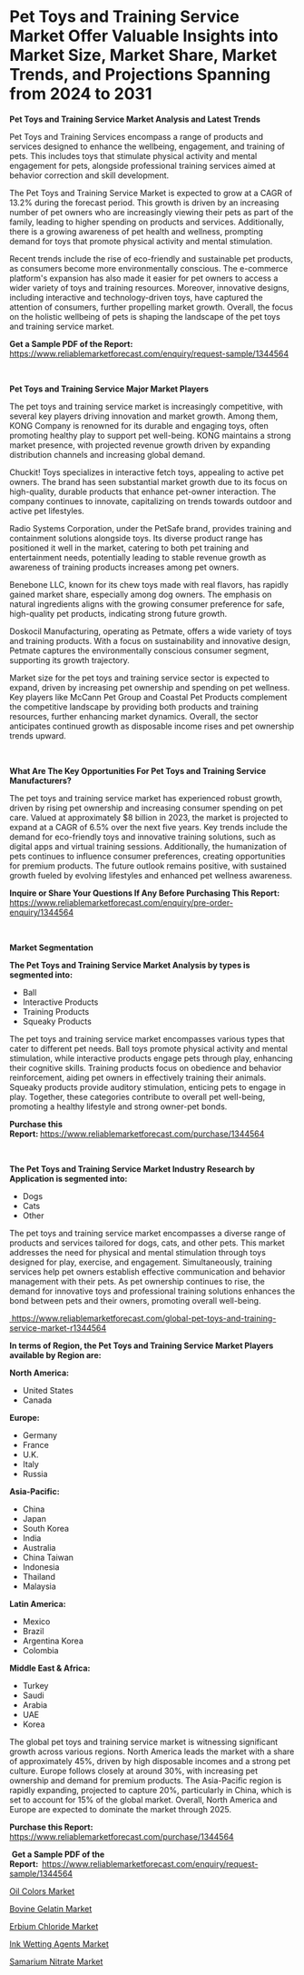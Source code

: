 <p><h1>Pet Toys and Training Service Market Offer Valuable Insights into Market Size, Market Share, Market Trends, and Projections Spanning from 2024 to 2031</h1></p><p><strong>Pet Toys and Training Service Market Analysis and Latest Trends</strong></p>
<p><p>Pet Toys and Training Services encompass a range of products and services designed to enhance the wellbeing, engagement, and training of pets. This includes toys that stimulate physical activity and mental engagement for pets, alongside professional training services aimed at behavior correction and skill development.</p><p>The Pet Toys and Training Service Market is expected to grow at a CAGR of 13.2% during the forecast period. This growth is driven by an increasing number of pet owners who are increasingly viewing their pets as part of the family, leading to higher spending on products and services. Additionally, there is a growing awareness of pet health and wellness, prompting demand for toys that promote physical activity and mental stimulation.</p><p>Recent trends include the rise of eco-friendly and sustainable pet products, as consumers become more environmentally conscious. The e-commerce platform's expansion has also made it easier for pet owners to access a wider variety of toys and training resources. Moreover, innovative designs, including interactive and technology-driven toys, have captured the attention of consumers, further propelling market growth. Overall, the focus on the holistic wellbeing of pets is shaping the landscape of the pet toys and training service market.</p></p>
<p><strong>Get a Sample PDF of the Report:&nbsp;</strong> <a href="https://www.reliablemarketforecast.com/enquiry/request-sample/1344564?utm_campaign=1870&utm_medium=2&utm_source=Github&utm_content=ia&utm_term=11122024&utm_id=pet-toys-and-training-service">https://www.reliablemarketforecast.com/enquiry/request-sample/1344564</a></p>
<p>&nbsp;</p>
<p><strong>Pet Toys and Training Service Major Market Players</strong></p>
<p><p>The pet toys and training service market is increasingly competitive, with several key players driving innovation and market growth. Among them, KONG Company is renowned for its durable and engaging toys, often promoting healthy play to support pet well-being. KONG maintains a strong market presence, with projected revenue growth driven by expanding distribution channels and increasing global demand.</p><p>Chuckit! Toys specializes in interactive fetch toys, appealing to active pet owners. The brand has seen substantial market growth due to its focus on high-quality, durable products that enhance pet-owner interaction. The company continues to innovate, capitalizing on trends towards outdoor and active pet lifestyles.</p><p>Radio Systems Corporation, under the PetSafe brand, provides training and containment solutions alongside toys. Its diverse product range has positioned it well in the market, catering to both pet training and entertainment needs, potentially leading to stable revenue growth as awareness of training products increases among pet owners.</p><p>Benebone LLC, known for its chew toys made with real flavors, has rapidly gained market share, especially among dog owners. The emphasis on natural ingredients aligns with the growing consumer preference for safe, high-quality pet products, indicating strong future growth.</p><p>Doskocil Manufacturing, operating as Petmate, offers a wide variety of toys and training products. With a focus on sustainability and innovative design, Petmate captures the environmentally conscious consumer segment, supporting its growth trajectory.</p><p>Market size for the pet toys and training service sector is expected to expand, driven by increasing pet ownership and spending on pet wellness. Key players like McCann Pet Group and Coastal Pet Products complement the competitive landscape by providing both products and training resources, further enhancing market dynamics. Overall, the sector anticipates continued growth as disposable income rises and pet ownership trends upward.</p></p>
<p>&nbsp;</p>
<p><strong>What Are The Key Opportunities For Pet Toys and Training Service Manufacturers?</strong></p>
<p><p>The pet toys and training service market has experienced robust growth, driven by rising pet ownership and increasing consumer spending on pet care. Valued at approximately $8 billion in 2023, the market is projected to expand at a CAGR of 6.5% over the next five years. Key trends include the demand for eco-friendly toys and innovative training solutions, such as digital apps and virtual training sessions. Additionally, the humanization of pets continues to influence consumer preferences, creating opportunities for premium products. The future outlook remains positive, with sustained growth fueled by evolving lifestyles and enhanced pet wellness awareness.</p></p>
<p><strong>Inquire or Share Your Questions If Any Before Purchasing This Report:</strong> <a href="https://www.reliablemarketforecast.com/enquiry/pre-order-enquiry/1344564?utm_campaign=1870&utm_medium=2&utm_source=Github&utm_content=ia&utm_term=11122024&utm_id=pet-toys-and-training-service">https://www.reliablemarketforecast.com/enquiry/pre-order-enquiry/1344564</a></p>
<p>&nbsp;</p>
<p><strong>Market Segmentation</strong></p>
<p><strong>The Pet Toys and Training Service Market Analysis by types is segmented into:</strong></p>
<p><ul><li>Ball</li><li>Interactive Products</li><li>Training Products</li><li>Squeaky Products</li></ul></p>
<p><p>The pet toys and training service market encompasses various types that cater to different pet needs. Ball toys promote physical activity and mental stimulation, while interactive products engage pets through play, enhancing their cognitive skills. Training products focus on obedience and behavior reinforcement, aiding pet owners in effectively training their animals. Squeaky products provide auditory stimulation, enticing pets to engage in play. Together, these categories contribute to overall pet well-being, promoting a healthy lifestyle and strong owner-pet bonds.</p></p>
<p><strong>Purchase this Report:&nbsp;</strong><a href="https://www.reliablemarketforecast.com/purchase/1344564?utm_campaign=1870&utm_medium=2&utm_source=Github&utm_content=ia&utm_term=11122024&utm_id=pet-toys-and-training-service">https://www.reliablemarketforecast.com/purchase/1344564</a></p>
<p>&nbsp;</p>
<p><strong>The Pet Toys and Training Service Market Industry Research by Application is segmented into:</strong></p>
<p><ul><li>Dogs</li><li>Cats</li><li>Other</li></ul></p>
<p><p>The pet toys and training service market encompasses a diverse range of products and services tailored for dogs, cats, and other pets. This market addresses the need for physical and mental stimulation through toys designed for play, exercise, and engagement. Simultaneously, training services help pet owners establish effective communication and behavior management with their pets. As pet ownership continues to rise, the demand for innovative toys and professional training solutions enhances the bond between pets and their owners, promoting overall well-being.</p></p>
<p><a href="https://www.reliablemarketforecast.com/global-pet-toys-and-training-service-market-r1344564?utm_campaign=1870&utm_medium=2&utm_source=Github&utm_content=ia&utm_term=11122024&utm_id=pet-toys-and-training-service">&nbsp;https://www.reliablemarketforecast.com/global-pet-toys-and-training-service-market-r1344564</a></p>
<p><strong>In terms of Region, the Pet Toys and Training Service Market Players available by Region are:</strong></p>
<p>
    <p> <strong> North America: </strong>
        <ul>
            <li>United States</li>
            <li>Canada</li>
        </ul>
        </p> 
    <p> <strong> Europe: </strong>
        <ul>
            <li>Germany</li>
            <li>France</li>
            <li>U.K.</li>
            <li>Italy</li>
            <li>Russia</li>
        </ul>
        </p> 
    <p> <strong> Asia-Pacific: </strong>
        <ul>
            <li>China</li>
            <li>Japan</li>
            <li>South Korea</li>
            <li>India</li>
            <li>Australia</li>
            <li>China Taiwan</li>
            <li>Indonesia</li>
            <li>Thailand</li>
            <li>Malaysia</li>
        </ul>
        </p> 
    <p> <strong> Latin America: </strong>
        <ul>
            <li>Mexico</li>
            <li>Brazil</li>
            <li>Argentina Korea</li>
            <li>Colombia</li>
        </ul>
        </p> 
    <p> <strong> Middle East & Africa: </strong>
        <ul>
            <li>Turkey</li>
            <li>Saudi</li>
            <li>Arabia</li>
            <li>UAE</li>
            <li>Korea</li>
        </ul>
    </p>
    </p>
<p><p>The global pet toys and training service market is witnessing significant growth across various regions. North America leads the market with a share of approximately 45%, driven by high disposable incomes and a strong pet culture. Europe follows closely at around 30%, with increasing pet ownership and demand for premium products. The Asia-Pacific region is rapidly expanding, projected to capture 20%, particularly in China, which is set to account for 15% of the global market. Overall, North America and Europe are expected to dominate the market through 2025.</p></p>
<p><strong>Purchase this Report: </strong><a href="https://www.reliablemarketforecast.com/purchase/1344564?utm_campaign=1870&utm_medium=2&utm_source=Github&utm_content=ia&utm_term=11122024&utm_id=pet-toys-and-training-service">https://www.reliablemarketforecast.com/purchase/1344564</a></p>
<p>&nbsp;<strong>Get a Sample PDF of the Report:&nbsp;&nbsp;</strong><a href="https://www.reliablemarketforecast.com/enquiry/request-sample/1344564?utm_campaign=1870&utm_medium=2&utm_source=Github&utm_content=ia&utm_term=11122024&utm_id=pet-toys-and-training-service">https://www.reliablemarketforecast.com/enquiry/request-sample/1344564</a></p>
<p><strong></strong></p>
<p><p><a href="https://www.linkedin.com/pulse/in-depth-analysis-oil-colors-market-size-share-forecast-2u9ue?utm_campaign=1870&utm_medium=2&utm_source=Github&utm_content=ia&utm_term=11122024&utm_id=pet-toys-and-training-service">Oil Colors Market</a></p><p><a href="https://www.linkedin.com/pulse/investigating-bovine-gelatin-market-size-projected-cagr-sm1je?utm_campaign=1870&utm_medium=2&utm_source=Github&utm_content=ia&utm_term=11122024&utm_id=pet-toys-and-training-service">Bovine Gelatin Market</a></p><p><a href="https://www.linkedin.com/pulse/revenue-analysis-demand-forecast-erbium-chloride-133-cagr-tqr2e?utm_campaign=1870&utm_medium=2&utm_source=Github&utm_content=ia&utm_term=11122024&utm_id=pet-toys-and-training-service">Erbium Chloride Market</a></p><p><a href="https://github.com/PeterParrish5/Market-Research-Report-List-7/blob/main/ink-wetting-agents-market.md?utm_campaign=1870&utm_medium=2&utm_source=Github&utm_content=ia&utm_term=11122024&utm_id=pet-toys-and-training-service">Ink Wetting Agents Market</a></p><p><a href="https://www.linkedin.com/pulse/c-hannibex-sqmmf?utm_campaign=1870&utm_medium=2&utm_source=Github&utm_content=ia&utm_term=11122024&utm_id=pet-toys-and-training-service">Samarium Nitrate Market</a></p></p>